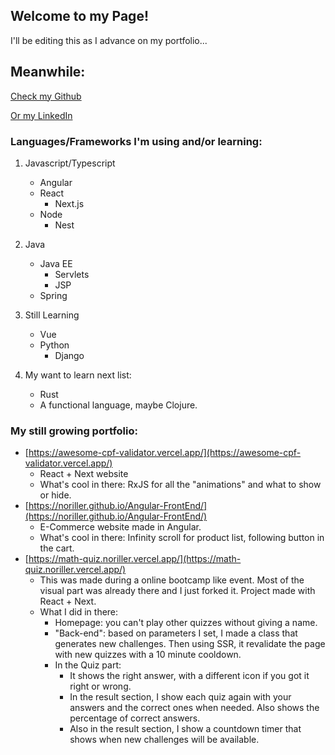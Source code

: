 ## Welcome to my Page!

I'll be editing this as I advance on my portfolio... 

## Meanwhile:

[Check my Github](https://github.com/Noriller)

[Or my LinkedIn](https://www.linkedin.com/in/noriller/)

### Languages/Frameworks I'm using and/or learning:

1. Javascript/Typescript
    - Angular
    - React
      - Next.js
    - Node
      - Nest
        
2. Java
    - Java EE
      - Servlets
      - JSP
    - Spring

3. Still Learning
    - Vue
    - Python
      - Django
        
4. My want to learn next list: 
    - Rust
    - A functional language, maybe Clojure.
        

### My still growing portfolio:

* [https://awesome-cpf-validator.vercel.app/](https://awesome-cpf-validator.vercel.app/)
    * React + Next website
    * What's cool in there: RxJS for all the "animations" and what to show or hide.
* [https://noriller.github.io/Angular-FrontEnd/](https://noriller.github.io/Angular-FrontEnd/)
    * E-Commerce website made in Angular.
    * What's cool in there: Infinity scroll for product list, following button in the cart. 
* [https://math-quiz.noriller.vercel.app/](https://math-quiz.noriller.vercel.app/)
    * This was made during a online bootcamp like event. Most of the visual part was already there and I just forked it. Project made with React + Next.
    * What I did in there:
        * Homepage: you can't play other quizzes without giving a name.
        * "Back-end": based on parameters I set, I made a class that generates new challenges. Then using SSR, it revalidate the page with new quizzes with a 10 minute cooldown.
        * In the Quiz part:
            * It shows the right answer, with a different icon if you got it right or wrong.
            * In the result section, I show each quiz again with your answers and the correct ones when needed. Also shows the percentage of correct answers.
            * Also in the result section, I show a countdown timer that shows when new challenges will be available.